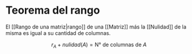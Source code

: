 # Teorema del rango

El [[Rango de una matriz|rango]] de una [[Matriz]] más la [[Nulidad]] de la misma es igual a su cantidad de columnas.

$$
r_A + nulidad(A) = \text{N° de columnas de } A
$$
